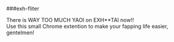 ###exh-fliter

There is WAY TOO MUCH YAOI on EXH**TAI now!!      
Use this small Chrome extention to make your fapping life easier, gentelmen!


